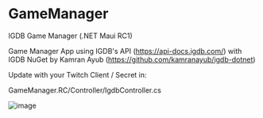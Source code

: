 # GameManager
IGDB Game Manager (.NET Maui RC1)

Game Manager App using IGDB's API (https://api-docs.igdb.com/) with IGDB NuGet by Kamran Ayub (https://github.com/kamranayub/igdb-dotnet)

Update with your Twitch Client / Secret in:

GameManager.RC/Controller/IgdbController.cs

![image](https://user-images.githubusercontent.com/2568040/163276404-380a58ec-4cb3-4a5b-a852-5248795d4c8f.png)
